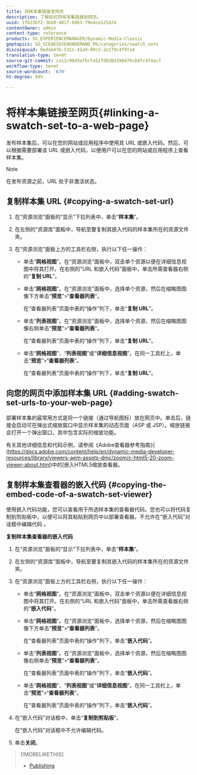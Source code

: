 ```yaml
---
title: 将样本集链接至网页
description: 了解如何将样本集链接到网页。
uuid: 1f623bf2-3bb0-481f-b063-79e4ce125424
contentOwner: admin
content-type: reference
products: SG_EXPERIENCEMANAGER/Dynamic-Media-Classic
geptopics: SG_SCENESEVENONDEMAND_PK/categories/swatch_sets
discoiquuid: 0edab47b-531c-41a9-89c3-2e179c4f9fa4
translation-type: tm+mt
source-git-commit: ca12c96d3a76cfa52fd930d190476cb6fc4f4ac7
workflow-type: tm+mt
source-wordcount: '679'
ht-degree: 94%

---
```



# 将样本集链接至网页{#linking-a-swatch-set-to-a-web-page}

发布样本集后，可以在您的网站或应用程序中使用其 URL 或嵌入代码。然后，可以根据需要部署该 URL 或嵌入代码，以便用户可以在您的网站或应用程序上查看样本集。

>[!NOTE]
>
>在发布资源之前，URL 处于非激活状态。

## 复制样本集 URL {#copying-a-swatch-set-url}

1. 在“资源浏览”面板的“显示”下拉列表中，单击“**样本集**”。
1. 在左侧的“资源库”面板中，导航至要复制其嵌入代码的样本集所在的资源文件夹。
1. 在“资源浏览”面板上方的工具栏右侧，执行以下任一操作：

   * 单击“**网格视图**”。在“资源浏览”面板中，双击单个资源以便在详细信息视图中将其打开。在右侧的“URL 和嵌入代码”面板中，单击所需查看器右侧的“**复制 URL**”。
   * 单击“**网格视图**”。在“资源浏览”面板中，选择单个资源，然后在缩略图图像下方单击“**预览**”>“**查看器列表**”。

      在“查看器列表”页面中表的“操作”列下，单击“**复制 URL**”。

   * 单击“**列表视图**”。在“资源浏览”面板中，选择单个资源，然后在缩略图图像右侧单击“**预览**”>“**查看器列表**”。

      在“查看器列表”页面中表的“操作”列下，单击“**复制 URL**”。

   * 单击“**网格视图**”、“**列表视图**”或“**详细信息视图**”。在同一工具栏上，单击“**预览**”>“**查看器列表**”。

      在“查看器列表”页面中表的“操作”列下，单击“**复制 URL**”。

## 向您的网页中添加样本集 URL {#adding-swatch-set-urls-to-your-web-page}

部署样本集的最常用方式是将一个链接（通过导航图标）放在网页中。单击后，链接会启动可在弹出式缩放窗口中显示样本集的动态页面（ASP 或 JSP）。缩放链接会打开一个弹出窗口，其中包含实际的缩放功能。

有关其他详细信息和代码示例，请参阅《Adobe查看器参考指南》](https://docs.adobe.com/content/help/en/dynamic-media-developer-resources/library/viewers-aem-assets-dmc/zoom/c-html5-20-zoom-viewer-about.html)中的[嵌入HTML5缩放查看器。

## 复制样本集查看器的嵌入代码 {#copying-the-embed-code-of-a-swatch-set-viewer}

使用嵌入代码功能，您可以查看用于所选样本集的查看器代码。您也可以将代码复制到剪贴板中，以便可以将其粘贴到网页中以部署查看器。不允许在“嵌入代码”对 话框中编辑代码 。

**复制样本集查看器的嵌入代码**

1. 在“资源浏览”面板的“显示”下拉列表中，单击“**样本集**”。
1. 在左侧的“资源库”面板中，导航至要复制其嵌入代码的样本集所在的资源文件夹。
1. 在“资源浏览”面板上方的工具栏右侧，执行以下任一操作：

   * 单击“**网格视图**”。在“资源浏览”面板中，双击单个资源以便在详细信息视图中将其打开。在右侧的“URL 和嵌入代码”面板中，单击所需查看器右侧的“**嵌入代码**”。
   * 单击“**网格视图**”。在“资源浏览”面板中，选择单个资源，然后在缩略图图像下方单击“**预览**”>“**查看器列表**”。

      在“查看器列表”页面中表的“操作”列下，单击“**嵌入代码**”。

   * 单击“**列表视图**”。在“资源浏览”面板中，选择单个资源，然后在缩略图图像右侧单击“**预览**”>“**查看器列表**”。

      在“查看器列表”页面中表的“操作”列下，单击“**嵌入代码**”。

   * 单击“**网格视图**”、“**列表视图**”或“**详细信息视图**”。在同一工具栏上，单击“**预览**”>“**查看器列表**”。

      在“查看器列表”页面中表的“操作”列下，单击“**嵌入代码**”。

1. 在“嵌入代码”对话框中，单击“**复制到剪贴板**”。

   在“嵌入代码”对话框中不允许编辑代码。

1. 单击&#x200B;**关闭**。

>[!MORELIKETHIS]
>
>* [Publishing](publishing-files.md#publishing_files)

